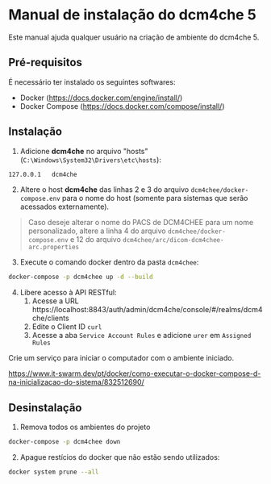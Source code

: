 # Manual de instalação do dcm4che 5

Este manual ajuda qualquer usuário na criação de ambiente do dcm4che 5.

## Pré-requisitos

É necessário ter instalado os seguintes softwares:

- Docker (https://docs.docker.com/engine/install/)
- Docker Compose (https://docs.docker.com/compose/install/)

## Instalação

1. Adicione __dcm4che__ no arquivo "hosts"(`C:\Windows\System32\Drivers\etc\hosts`):

```bash
127.0.0.1	dcm4che
```

2. Altere o host __dcm4che__ das linhas 2 e 3 do arquivo `dcm4chee/docker-compose.env` para o nome do host (somente para sistemas que serão acessados externamente).

> Caso deseje alterar o nome do PACS de DCM4CHEE para um nome personalizado, altere a linha 4 do arquivo `dcm4chee/docker-compose.env`  e 12 do arquivo `dcm4chee/arc/dicom-dcm4chee-arc.properties`

3. Execute o comando docker dentro da pasta `dcm4chee`:

```bash
docker-compose -p dcm4chee up -d --build
```

4. Libere acesso à API RESTful:
    1. Acesse a URL https://localhost:8843/auth/admin/dcm4che/console/#/realms/dcm4che/clients
    2. Edite o Client ID `curl`
    3. Acesse a aba `Service Account Rules` e adicione `urer` em `Assigned Rules`

Crie um serviço para iniciar o computador com o ambiente iniciado.

https://www.it-swarm.dev/pt/docker/como-executar-o-docker-compose-d-na-inicializacao-do-sistema/832512690/

## Desinstalação

1. Remova todos os ambientes do projeto

```bash
docker-compose -p dcm4chee down
```

2. Apague restícios do docker que não estão sendo utilizados:

```bash
docker system prune --all
```
